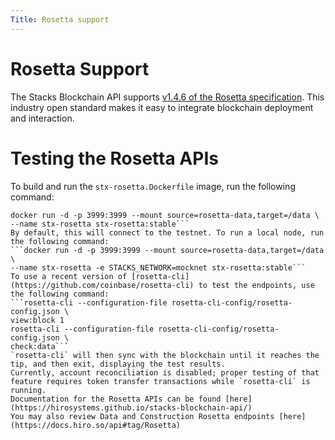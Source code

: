 ```yaml
---
Title: Rosetta support
---
```


# Rosetta Support

The Stacks Blockchain API supports [v1.4.6 of the Rosetta specification](https://www.rosetta-api.org/). This industry open standard makes it easy to integrate blockchain deployment and interaction.

# Testing the Rosetta APIs

To build and run the `stx-rosetta.Dockerfile` image, run the following command:

```docker build -t stx-rosetta:stable -f stx-rosetta.Dockerfile .
docker run -d -p 3999:3999 --mount source=rosetta-data,target=/data \
--name stx-rosetta stx-rosetta:stable```
By default, this will connect to the testnet. To run a local node, run the following command:
```docker run -d -p 3999:3999 --mount source=rosetta-data,target=/data \
--name stx-rosetta -e STACKS_NETWORK=mocknet stx-rosetta:stable```
To use a recent version of [rosetta-cli](https://github.com/coinbase/rosetta-cli) to test the endpoints, use the following command:
```rosetta-cli --configuration-file rosetta-cli-config/rosetta-config.json \
view:block 1
rosetta-cli --configuration-file rosetta-cli-config/rosetta-config.json \
check:data```
`rosetta-cli` will then sync with the blockchain until it reaches the tip, and then exit, displaying the test results.
Currently, account reconciliation is disabled; proper testing of that feature requires token transfer transactions while `rosetta-cli` is running.
Documentation for the Rosetta APIs can be found [here](https://hirosystems.github.io/stacks-blockchain-api/)
You may also review Data and Construction Rosetta endpoints [here](https://docs.hiro.so/api#tag/Rosetta)
